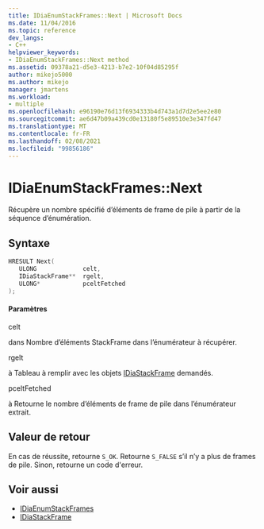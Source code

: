 ```yaml
---
title: IDiaEnumStackFrames::Next | Microsoft Docs
ms.date: 11/04/2016
ms.topic: reference
dev_langs:
- C++
helpviewer_keywords:
- IDiaEnumStackFrames::Next method
ms.assetid: 09378a21-d5e3-4213-b7e2-10f04d85295f
author: mikejo5000
ms.author: mikejo
manager: jmartens
ms.workload:
- multiple
ms.openlocfilehash: e96190e76d13f6934333b4d743a1d7d2e5ee2e80
ms.sourcegitcommit: ae6d47b09a439cd0e13180f5e89510e3e347fd47
ms.translationtype: MT
ms.contentlocale: fr-FR
ms.lasthandoff: 02/08/2021
ms.locfileid: "99856186"
---
```

# <a name="idiaenumstackframesnext"></a>IDiaEnumStackFrames::Next
Récupère un nombre spécifié d’éléments de frame de pile à partir de la séquence d’énumération.

## <a name="syntax"></a>Syntaxe

```C++
HRESULT Next( 
   ULONG             celt,
   IDiaStackFrame**  rgelt,
   ULONG*            pceltFetched
);
```

#### <a name="parameters"></a>Paramètres
 celt

dans Nombre d’éléments StackFrame dans l’énumérateur à récupérer.

 rgelt

à Tableau à remplir avec les objets [IDiaStackFrame](../../debugger/debug-interface-access/idiastackframe.md) demandés.

 pceltFetched

à Retourne le nombre d’éléments de frame de pile dans l’énumérateur extrait.

## <a name="return-value"></a>Valeur de retour
 En cas de réussite, retourne `S_OK`. Retourne `S_FALSE` s’il n’y a plus de frames de pile. Sinon, retourne un code d'erreur.

## <a name="see-also"></a>Voir aussi
- [IDiaEnumStackFrames](../../debugger/debug-interface-access/idiaenumstackframes.md)
- [IDiaStackFrame](../../debugger/debug-interface-access/idiastackframe.md)